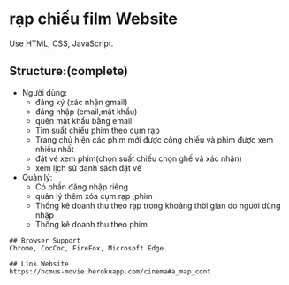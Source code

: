 # rạp chiếu film Website

Use HTML, CSS, JavaScript.



## Structure:(complete)
  + Người dùng:
    + đăng ký (xác nhận gmail)
    + đăng nhập (email,mật khẩu)
    + quên mật khẩu bằng email
    + Tìm suất chiếu phim theo cụm rạp
    + Trang chủ hiện các phim mới được công chiếu và phim được xem nhiều nhất
    + đặt vé xem phim(chọn suất chiếu chọn ghế và xác nhận)
    + xem lịch sử danh sách đặt vé
  + Quản lý:
    + Có phần đăng nhập riêng
    + quản lý thêm xóa cụm rạp ,phim
    + Thống kê doanh thu theo rạp trong khoảng thời gian do người dùng nhập
    + Thống kê doanh thu theo phim
```
## Browser Support
Chrome, CocCoc, FireFox, Microsoft Edge.

## Link Website
https://hcmus-movie.herokuapp.com/cinema#a_map_cont
